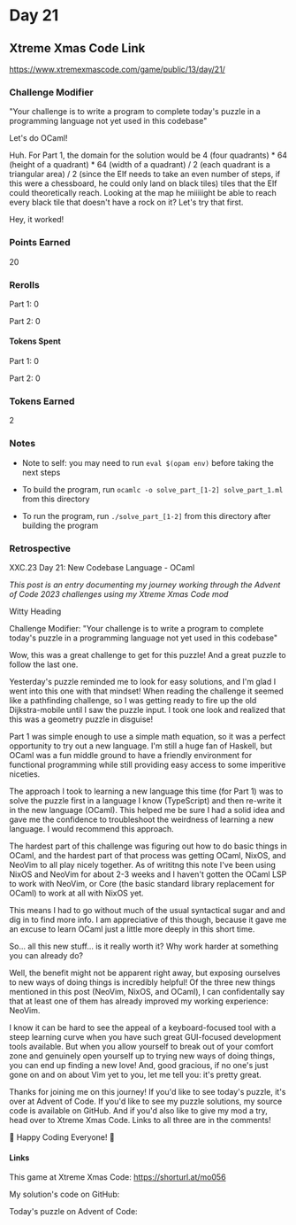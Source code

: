 # Day 21

## Xtreme Xmas Code Link

https://www.xtremexmascode.com/game/public/13/day/21/

### Challenge Modifier

"Your challenge is to write a program to complete today's puzzle in a programming language not yet used in this codebase"

Let's do OCaml!

Huh. For Part 1, the domain for the solution would be 4 (four quadrants) * 64 (height of a quadrant) * 64 (width of a quadrant) / 2 (each quadrant is a triangular area) / 2 (since the Elf needs to take an even number of steps, if this were a chessboard, he could only land on black tiles) tiles that the Elf could theoretically reach. Looking at the map he miiiiight be able to reach every black tile that doesn't have a rock on it? Let's try that first.

Hey, it worked!

### Points Earned

20

### Rerolls

Part 1: 0

Part 2: 0

#### Tokens Spent

Part 1: 0

Part 2: 0

### Tokens Earned

2

### Notes

- Note to self: you may need to run `eval $(opam env)` before taking the next steps

- To build the program, run `ocamlc -o solve_part_[1-2] solve_part_1.ml` from this directory

- To run the program, run `./solve_part_[1-2]` from this directory after building the program

### Retrospective

XXC.23 Day 21: New Codebase Language - OCaml

_This post is an entry documenting my journey working through the Advent of Code 2023 challenges using my Xtreme Xmas Code mod_

Witty Heading

Challenge Modifier: "Your challenge is to write a program to complete today's puzzle in a programming language not yet used in this codebase"

Wow, this was a great challenge to get for this puzzle! And a great puzzle to follow the last one.

Yesterday's puzzle reminded me to look for easy solutions, and I'm glad I went into this one with that mindset! When reading the challenge it seemed like a pathfinding challenge, so I was getting ready to fire up the old Dijkstra-mobile until I saw the puzzle input. I took one look and realized that this was a geometry puzzle in disguise!

Part 1 was simple enough to use a simple math equation, so it was a perfect opportunity to try out a new language. I'm still a huge fan of Haskell, but OCaml was a fun middle ground to have a friendly environment for functional programming while still providing easy access to some imperitive niceties.

The approach I took to learning a new language this time (for Part 1) was to solve the puzzle first in a language I know (TypeScript) and then re-write it in the new language (OCaml). This helped me be sure I had a solid idea and gave me the confidence to troubleshoot the weirdness of learning a new language. I would recommend this approach.

The hardest part of this challenge was figuring out how to do basic things in OCaml, and the hardest part of that process was getting OCaml, NixOS, and NeoVim to all play nicely together. As of writitng this note I've been using NixOS and NeoVim for about 2-3 weeks and I haven't gotten the OCaml LSP to work with NeoVim, or Core (the basic standard library replacement for OCaml) to work at all with NixOS yet.

This means I had to go without much of the usual syntactical sugar and and dig in to find more info. I am appreciative of this though, because it gave me an excuse to learn OCaml just a little more deeply in this short time.

So... all this new stuff... is it really worth it? Why work harder at something you can already do?

Well, the benefit might not be apparent right away, but exposing ourselves to new ways of doing things is incredibly helpful! Of the three new things mentioned in this post (NeoVim, NixOS, and OCaml), I can confidentally say that at least one of them has already improved my working experience: NeoVim.

I know it can be hard to see the appeal of a keyboard-focused tool with a steep learning curve when you have such great GUI-focused development tools available. But when you allow yourself to break out of your comfort zone and genuinely open yourself up to trying new ways of doing things, you can end up finding a new love! And, good gracious, if no one's just gone on and on about Vim yet to you, let me tell you: it's pretty great.

Thanks for joining me on this journey! If you'd like to see today's puzzle, it's over at Advent of Code. If you'd like to see my puzzle solutions, my source code is available on GitHub. And if you'd also like to give my mod a try, head over to Xtreme Xmas Code. Links to all three are in the comments!

🎄 Happy Coding Everyone! 🎄

#### Links

This game at Xtreme Xmas Code: https://shorturl.at/mo056

My solution's code on GitHub:

Today's puzzle on Advent of Code:
